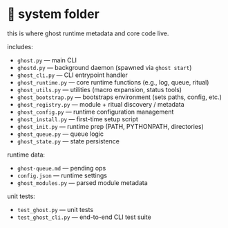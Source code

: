 # 🧩 system folder

this is where ghost runtime metadata and core code live.

includes:

- `ghost.py` — main CLI
- `ghostd.py` — background daemon (spawned via `ghost start`)
- `ghost_cli.py` — CLI entrypoint handler
- `ghost_runtime.py` — core runtime functions (e.g., log, queue, ritual)
- `ghost_utils.py` — utilities (macro expansion, status tools)
- `ghost_bootstrap.py` — bootstraps environment (sets paths, config, etc.)
- `ghost_registry.py` — module + ritual discovery / metadata
- `ghost_config.py` — runtime configuration management
- `ghost_install.py` — first-time setup script
- `ghost_init.py` — runtime prep (PATH, PYTHONPATH, directories)
- `ghost_queue.py` — queue logic
- `ghost_state.py` — state persistence

runtime data:

- `ghost-queue.md` — pending ops
- `config.json` — runtime settings
- `ghost_modules.py` — parsed module metadata

unit tests:

- `test_ghost.py` — unit tests
- `test_ghost_cli.py` — end-to-end CLI test suite
